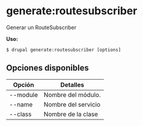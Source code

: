 # generate:routesubscriber
Generar un RouteSubscriber

**Uso:**
```
$ drupal generate:routesubscriber [options] 
```

## Opciones disponibles
Opción | Detalles
-------|-------------
--module | Nombre del módulo.
--name | Nombre del servicio
--class | Nombre de la clase
